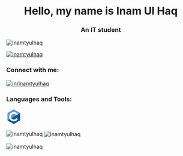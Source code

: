 <h1 align="center">Hello, my name is Inam Ul Haq</h1>
<h3 align="center">An IT student</h3>

<p align="left"> <img src="https://komarev.com/ghpvc/?username=inamtyulhaq&label=Profile%20views&color=0e75b6&style=flat" alt="inamtyulhaq" /> </p>

<p align="left"> <a href="https://github.com/ryo-ma/github-profile-trophy"><img src="https://github-profile-trophy.vercel.app/?username=inamtyulhaq" alt="inamtyulhaq" /></a> </p>

<h3 align="left">Connect with me:</h3>
<p align="left">
<a href="https://linkedin.com/in/in/inamtyulhaq" target="blank"><img align="center" src="https://raw.githubusercontent.com/rahuldkjain/github-profile-readme-generator/master/src/images/icons/Social/linked-in-alt.svg" alt="in/inamtyulhaq" height="30" width="40" /></a>
</p>

<h3 align="left">Languages and Tools:</h3>
<p align="left"> <a href="https://www.cprogramming.com/" target="_blank" rel="noreferrer"> <img src="https://raw.githubusercontent.com/devicons/devicon/master/icons/c/c-original.svg" alt="c" width="40" height="40"/> </a> </p>

<p><img align="left" src="https://github-readme-stats.vercel.app/api/top-langs?username=inamtyulhaq&show_icons=true&locale=en&layout=compact" alt="inamtyulhaq" /></p>

<p>&nbsp;<img align="center" src="https://github-readme-stats.vercel.app/api?username=inamtyulhaq&show_icons=true&locale=en" alt="inamtyulhaq" /></p>

<p><img align="center" src="https://github-readme-streak-stats.herokuapp.com/?user=inamtyulhaq&" alt="inamtyulhaq" /></p>
